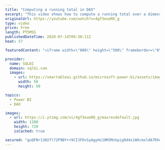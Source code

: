 ```yaml
---
title: "Computing a running total in DAX"
excerpt: "This video shows how to compute a running total over a dimension, like for example the date. Article and download: https://sql.bi/79926"
originalUrl: https://youtube.com/watch?v=4gf3eueRD_g
type: video
price: Free
length: PT5M5S
publishedDateTime: 2020-07-14T09:30:11Z
heat: 57

featuredContent: "<iframe width=\"800\" height=\"500\" frameborder=\"0\" src=\"https://www.youtube.com/embed/4gf3eueRD_g\" allow=\"accelerometer; autoplay; encrypted-media; gyroscope; picture-in-picture\" allowfullscreen></iframe>"

provider:
  name: SQLBI
  domain: sqlbi.com
  images:
    - url: https://smartableai.github.io/microsoft-power-bi/assets/images/organizations/sqlbi.com-50x50.jpg
      width: 50
      height: 50

topics:
  - Power BI
  - DAX

images:
  - url: https://i.ytimg.com/vi/4gf3eueRD_g/maxresdefault.jpg
    width: 1280
    height: 720
    isCached: true

secured: "guQFNr1302fl72P9BY++9CIJFOvSyAgyHz10M3Mzkpig9d4s1WXcmxldA7RXeS7981IBbvL9kHrENPSbLDqg/2Zho/U8kVnXtmCvzWxzZY7YOR1dLkMdJfMVD22I34DM5/6l2DqObwSEv8ny+1F5umTExLz2cIx8MJgXWtZ1T9gpShHkkTpz4NgvKlFT0aTYf/NXJolpjVSqWhBi/T5TI7lrAWJ59LfeAjfCCndp/nEyWVSqqib3iRWcV2HJbpv82tazp103MDiPrxTbAxOusw5ND/XzbwaAmS61r02fi/cgC6USJupi0OsVsptiX9x/FpE+rfUpakq7GxheKmAF+AgIFM5JoxxIy8HOd3VUd/KU1nrHA9YQCvL/ggyADa2f3K9HmomXS123INkWA0Z1whMhBzCYUa5vaVXhp/FjXKg=;BZCySXycGVF1nlOKYxYk5Q=="
---
```


